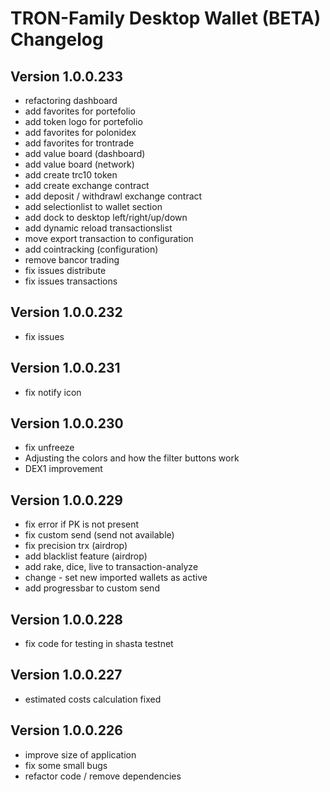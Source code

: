 # TRON-Family Desktop Wallet (BETA) Changelog

## Version 1.0.0.233 

- refactoring dashboard
- add favorites for portefolio
- add token logo for portefolio
- add favorites for polonidex
- add favorites for trontrade
- add value board (dashboard)
- add value board (network)
- add create trc10 token
- add create exchange contract
- add deposit / withdrawl exchange contract
- add selectionlist to wallet section
- add dock to desktop left/right/up/down
- add dynamic reload transactionslist
- move export transaction to configuration
- add cointracking (configuration)
- remove bancor trading
- fix issues distribute
- fix issues transactions

## Version 1.0.0.232

- fix issues

## Version 1.0.0.231

- fix notify icon

## Version 1.0.0.230

- fix unfreeze
- Adjusting the colors and how the filter buttons work
- DEX1 improvement

## Version 1.0.0.229

- fix error if PK is not present
- fix custom send (send not available)
- fix precision trx (airdrop)
- add blacklist feature (airdrop)
- add rake, dice, live to transaction-analyze
- change - set new imported wallets as active
- add progressbar to custom send

## Version 1.0.0.228

- fix code for testing in shasta testnet

## Version 1.0.0.227

- estimated costs calculation fixed

## Version 1.0.0.226

- improve size of application
- fix some small bugs
- refactor code / remove dependencies
